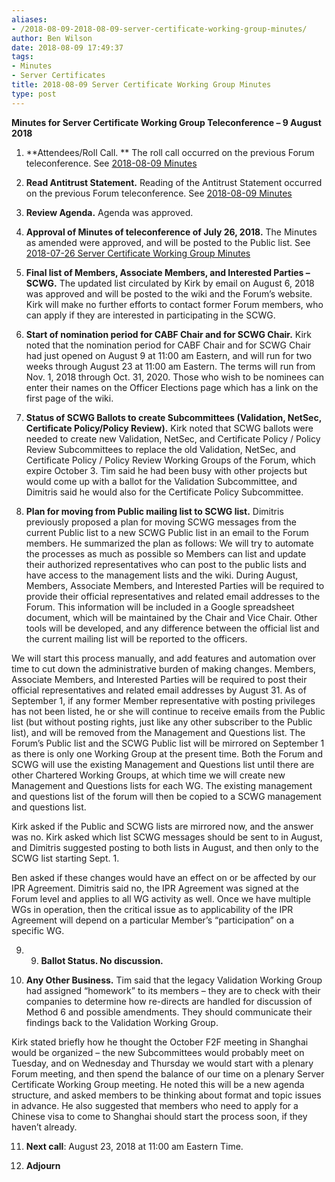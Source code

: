 ```yaml
---
aliases:
- /2018-08-09-2018-08-09-server-certificate-working-group-minutes/
author: Ben Wilson
date: 2018-08-09 17:49:37
tags:
- Minutes
- Server Certificates
title: 2018-08-09 Server Certificate Working Group Minutes
type: post
---
```


**Minutes for Server Certificate Working Group Teleconference – 9 August 2018**

1. **Attendees/Roll Call. ** The roll call occurred on the previous Forum teleconference. See [2018-08-09 Minutes][1]

1. **Read Antitrust Statement.** Reading of the Antitrust Statement occurred on the previous Forum teleconference. See [2018-08-09 Minutes](/2018/08/09/2018-08-09-minutes/)

1. **Review Agenda.** Agenda was approved.

1. **Approval of Minutes of teleconference of July 26, 2018.** The Minutes as amended were approved, and will be posted to the Public list. See [2018-07-26 Server Certificate Working Group Minutes](/2018/07/26/2018-07-26-server-certificate-working-group-minutes/)

1. **Final list of Members, Associate Members, and Interested Parties – SCWG.** The updated list circulated by Kirk by email on August 6, 2018 was approved and will be posted to the wiki and the Forum’s website. Kirk will make no further efforts to contact former Forum members, who can apply if they are interested in participating in the SCWG.

1. **Start of nomination period for CABF Chair and for SCWG Chair.** Kirk noted that the nomination period for CABF Chair and for SCWG Chair had just opened on August 9 at 11:00 am Eastern, and will run for two weeks through August 23 at 11:00 am Eastern. The terms will run from Nov. 1, 2018 through Oct. 31, 2020. Those who wish to be nominees can enter their names on the Officer Elections page which has a link on the first page of the wiki.

1. **Status of SCWG Ballots to create Subcommittees (Validation, NetSec, Certificate Policy/Policy Review).** Kirk noted that SCWG ballots were needed to create new Validation, NetSec, and Certificate Policy / Policy Review Subcommittees to replace the old Validation, NetSec, and Certificate Policy / Policy Review Working Groups of the Forum, which expire October 3. Tim said he had been busy with other projects but would come up with a ballot for the Validation Subcommittee, and Dimitris said he would also for the Certificate Policy Subcommittee.

1. **Plan for moving from Public mailing list to SCWG list.** Dimitris previously proposed a plan for moving SCWG messages from the current Public list to a new SCWG Public list in an email to the Forum members. He summarized the plan as follows: We will try to automate the processes as much as possible so Members can list and update their authorized representatives who can post to the public lists and have access to the management lists and the wiki. During August, Members, Associate Members, and Interested Parties will be required to provide their official representatives and related email addresses to the Forum. This information will be included in a Google spreadsheet document, which will be maintained by the Chair and Vice Chair. Other tools will be developed, and any difference between the official list and the current mailing list will be reported to the officers.

We will start this process manually, and add features and automation over time to cut down the administrative burden of making changes. Members, Associate Members, and Interested Parties will be required to post their official representatives and related email addresses by August 31. As of September 1, if any former Member representative with posting privileges has not been listed, he or she will continue to receive emails from the Public list (but without posting rights, just like any other subscriber to the Public list), and will be removed from the Management and Questions list. The Forum’s Public list and the SCWG Public list will be mirrored on September 1 as there is only one Working Group at the present time. Both the Forum and SCWG will use the existing Management and Questions list until there are other Chartered Working Groups, at which time we will create new Management and Questions lists for each WG. The existing management and questions list of the forum will then be copied to a SCWG management and questions list.

Kirk asked if the Public and SCWG lists are mirrored now, and the answer was no. Kirk asked which list SCWG messages should be sent to in August, and Dimitris suggested posting to both lists in August, and then only to the SCWG list starting Sept. 1.

Ben asked if these changes would have an effect on or be affected by our IPR Agreement. Dimitris said no, the IPR Agreement was signed at the Forum level and applies to all WG activity as well. Once we have multiple WGs in operation, then the critical issue as to applicability of the IPR Agreement will depend on a particular Member’s “participation” on a specific WG.

9. 9. **Ballot Status. No discussion.**

1. **Any Other Business.** Tim said that the legacy Validation Working Group had assigned “homework” to its members – they are to check with their companies to determine how re-directs are handled for discussion of Method 6 and possible amendments. They should communicate their findings back to the Validation Working Group.

Kirk stated briefly how he thought the October F2F meeting in Shanghai would be organized – the new Subcommittees would probably meet on Tuesday, and on Wednesday and Thursday we would start with a plenary Forum meeting, and then spend the balance of our time on a plenary Server Certificate Working Group meeting. He noted this will be a new agenda structure, and asked members to be thinking about format and topic issues in advance. He also suggested that members who need to apply for a Chinese visa to come to Shanghai should start the process soon, if they haven’t already.

11. **Next call**: August 23, 2018 at 11:00 am Eastern Time.

01. **Adjourn**

[1]: /2018/08/09/2018-08-09-minutes/